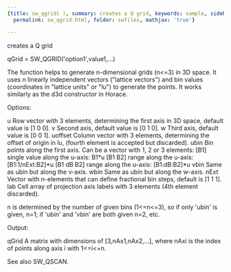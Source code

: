 ```yaml
---
{title: sw_qgrid( ), summary: creates a Q grid, keywords: sample, sidebar: sw_sidebar,
  permalink: sw_qgrid.html, folder: swfiles, mathjax: 'true'}

---
```

creates a Q grid
 
qGrid = SW_QGRID('option1',value1,...)
 
The function helps to generate n-dimensional grids (n<=3) in 3D space. It
uses n linearly independent vectors ("lattice vectors") and bin values
(coordinates in "lattice units" or "lu") to generate the points. It works
similarly as the d3d constructor in Horace.
 
Options:
 
u         Row vector with 3 elements, determining the first axis in 3D
          space, default value is [1 0 0].
v         Second axis, default value is [0 1 0].
w         Third axis, default value is [0 0 1].
uoffset   Column vector with 3 elements, determining the offset of origin
          in lu, (fourth element is accepted but discarded).
ubin      Bin points along the first axis. Can be a vector with 1, 2 or 3
          elements:
              [B1]        single value along the u-axis:  B1*u
              [B1 B2]     range along the u-axis:         [B1:1/nExt:B2]*u
              [B1 dB B2]  range along the u-axis:         [B1:dB:B2]*u
vbin      Same as ubin but along the v-axis.
wbin      Same as ubin but along the w-axis.
nExt      Vector with n-elements that can define fractional bin steps,
          default is [1 1 1].
lab       Cell array of projection axis labels with 3 elements (4th
          element discarded).
 
n is determined by the number of given bins (1<=n<=3), so if only 'ubin'
is given, n=1; if 'ubin' and 'vbin' are both given n=2, etc.
 
Output:
 
qGrid     A matrix with dimensions of [3,nAx1,nAx2,...], where nAxi is
          the index of points along axis i with 1<=i<=n.
 
See also SW_QSCAN.
 

